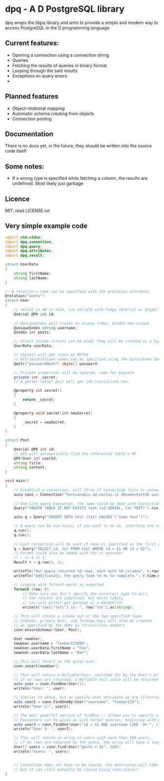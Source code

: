 # dpq - A D PostgreSQL library

dpq wraps the libpq library and aims to provide a simple and modern way to access PostgreSQL in the D programming language.

## Current features:
 - Opening a connection using a connection string
 - Queries
 - Fetching the results of queries in binary format
 - Looping through the said results
 - Exceptions on query errors
 - 
  
## Planned features
 - Object-relational mapping
 - Automatic schema creating from objects
 - Connection pooling
 
## Documentation
There is no docs yet, in the future, they should be written into the source code itself.
 
## Some notes:
 - If a wrong type is specified while fetching a column, the results are undefined. Most likely just garbage

## Licence
MIT, read LICENSE.txt

## Very simple example code

```d
import std.stdio;
import dpq.connection;
import dpq.query;
import dpq.attributes;
import dpq.result;

struct UserData
{
	string firstName;
	string lastName;
}

// A relation's name can be specified with the @relation attribute
@relation("users")
struct User
{
	// serial is 4B in size, use serial8 with longs (@serial == @type("SERIAL"))
	@serial @PK int id;
	
	// @uniqueIndex will create an unique index, @index non-unique
	@uniqueIndex string username;
	@index int posts;

	// Struct inside structs can be used, they will be created as a type
	UserData userData;

	// ubyte[] will get store as BYTEA
	// Attribute/column names can be specified using the @attribute UDA (@attr is an alias for it)
	@attr("passwordHash") ubyte[] password;

	// Private properties will be ignored, same for @ignore
	private int _secret;
	// A getter-setter pair will get (de-)serialised too.

	@property int secret()
	{
		return _secret;
	}

	@property void secret(int newSecret)
	{
		_secret = newSecret;
	}
}

struct Post
{
	@serial @PK int id;
	// @FK will automatically find the referenced table's PK
	@FK!User int userId;
	string title;
	string content;
}

void main()
{
	// Establish a connection, will throw if connecting fails or connection string cannot be parsed
	auto conn = Connection("host=anubis.ad.nuclei.co dbname=testdb user=testuser password='VerySecureTestPassword'");
	
	// One-line query execution, the same could be done with Connection.exec(string command)
	Query("CREATE TABLE IF NOT EXISTS test (id SERIAL, txt TEXT)").run();

	auto q = Query("INSERT INTO test (txt) VALUES ('Some text')");

	// A query can be run twice, if you wish to do so, inserting two rows in this case
	q.run();
	q.run();
	
	// Last connection will be used if none is specified as the first param to Query()
	q = Query("SELECT id, txt FROM test WHERE id = $1 OR id = $2");
	// Params could also be added with the << operator
	// r << 4 << 1;
	Result r = q.run(4, 1);

	writefln("Our query returned %d rows, each with %d columns", r.rows, r.columns);
	writefln("Additionaly, the query took %d ms to complete.", r.time.msecs);

	// Looping with foreach works as expected
	foreach (row; r)
		// Make sure you don't specify the incorrect type to as(),
		// the results are undefined, but mosty likely
		// you will either get garbage or a RangeError
		writeln("row[\"txt\"] is: ", row["txt"].as!string);

	// This will create a schema out of the two specified types
	// Indexes, primary keys, and foreign keys will also be created
	// as specified by the UDAs on struct/class members
	conn.ensureSchema!(User, Post);
	
	User newUser;
	newUser.username = "foobar123999";
	newUser.userData.firstName = "Foo";
	newUser.userData.lastName = "Bar";

	// This will insert an the given user.
	conn.insert(newUser);

	// This will return a Nullable!User, searched for by the User's primary key
	// if no rows are returned, a Nullable null value will be returned
	auto user = conn.findOne!User(1);
	writeln("User: ", user);

	// Similar to above, but we specify what attribute we are filtering by
	auto user2 = conn.findOneBy!User("username", "foobar123");
	writeln("User 2:", user2);

	// The most powerful version of findOne -- allows you to specify a custom filter
	// Parameters can be given as with normal queries, beginning with $1.
	auto user3 = conn.findOne!User("id > $1 AND username LIKE 'a%'", 1);
	writeln("User 3: ", user3);

	// This will return an array of users with more than 100 posts,
	// if no rows are returned by the query, the array will have a length of 0
	User[] users = conn.find!User("posts > $1", 100);
	writeln("Users: ", users);
	

	// Connection does not have to be closed, the destructor will take care of that,
	// but it can still manually be closed using conn.close()
}

```

